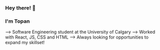 ### Hey there! 👋

### I'm Topan

--> Software Engineering student at the University of Calgary
--> Worked with React, JS, CSS and HTML
--> Always looking for opportunities to expand my skillset!
